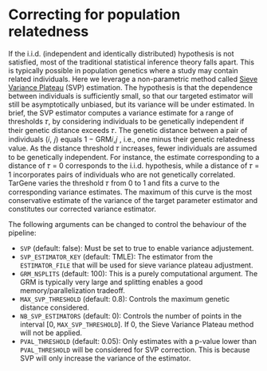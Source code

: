# Correcting for population relatedness

If the i.i.d. (independent and identically distributed) hypothesis is not satisfied, most of the traditional statistical inference theory falls apart. This is typically possible in population genetics where a study may contain related individuals. Here we leverage a non-parametric method called [Sieve Variance Plateau](https://biostats.bepress.com/ucbbiostat/paper322/) (SVP) estimation. The hypothesis is that the dependence between individuals is sufficiently small, so that our targeted estimator will still be asymptotically unbiased, but its variance will be under estimated.
In brief, the SVP estimator computes a variance estimate for a range of thresholds 𝜏, by considering individuals to be genetically independent if their genetic distance exceeds 𝜏. The genetic distance between a pair of individuals (𝑖, 𝑗) equals 1 − GRM𝑖,𝑗 , i.e., one minus their genetic relatedness value. As the distance threshold 𝜏 increases, fewer individuals are assumed to be genetically independent. For instance, the estimate corresponding to a distance of 𝜏 = 0 corresponds to the i.i.d. hypothesis, while a distance of 𝜏 = 1 incorporates pairs of individuals who are not genetically correlated. TarGene varies the threshold 𝜏 from 0 to 1 and fits a curve to the corresponding variance estimates. The maximum of this curve is the most conservative estimate of the variance of the target parameter estimator and constitutes our corrected variance estimator.

The following arguments can be changed to control the behaviour of the pipeline:

- `SVP` (default: false): Must be set to true to enable variance adjustement.
- `SVP_ESTIMATOR_KEY` (default: TMLE): The estimator from the `ESTIMATOR_FILE` that will be used for sieve variance plateau adjustment.
- `GRM_NSPLITS` (default: 100): This is a purely computational argument. The GRM is typically very large and splitting enables a good memory/parallelization tradeoff.
- `MAX_SVP_THRESHOLD` (default: 0.8): Controls the maximum genetic distance considered.
- `NB_SVP_ESTIMATORS` (default: 0): Controls the number of points in the interval [0, `MAX_SVP_THRESHOLD`]. If 0, the Sieve Variance Plateau method will not be applied.
- `PVAL_THRESHOLD` (default: 0.05): Only estimates with a p-value lower than `PVAL_THRESHOLD` will be considered for SVP correction. This is because SVP will only increase the variance of the estimator.
